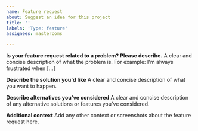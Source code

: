 ```yaml
---
name: Feature request
about: Suggest an idea for this project
title: ''
labels: 'Type: feature'
assignees: mastercoms

---
```


**Is your feature request related to a problem? Please describe.**
A clear and concise description of what the problem is. For example: I'm always frustrated when [...]

**Describe the solution you'd like**
A clear and concise description of what you want to happen.

**Describe alternatives you've considered**
A clear and concise description of any alternative solutions or features you've considered.

**Additional context**
Add any other context or screenshots about the feature request here.
